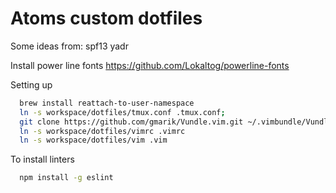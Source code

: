 Atoms custom dotfiles
========
Some ideas from:
spf13
yadr

Install power line fonts
https://github.com/Lokaltog/powerline-fonts

Setting up
```sh
  brew install reattach-to-user-namespace
  ln -s workspace/dotfiles/tmux.conf .tmux.conf;
  git clone https://github.com/gmarik/Vundle.vim.git ~/.vimbundle/Vundle.vim;
  ln -s workspace/dotfiles/vimrc .vimrc
  ln -s workspace/dotfiles/vim .vim
```
To install linters
```sh
  npm install -g eslint
```

